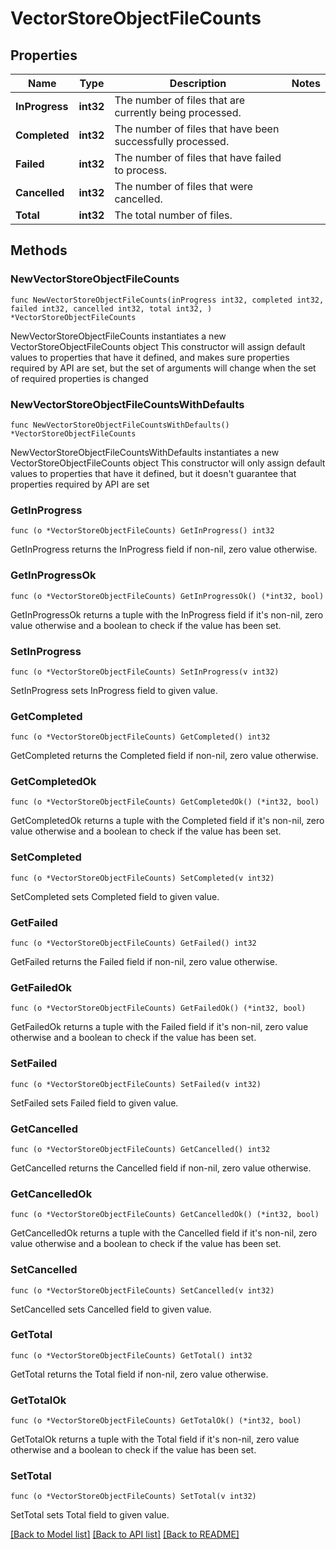 # VectorStoreObjectFileCounts

## Properties

Name | Type | Description | Notes
------------ | ------------- | ------------- | -------------
**InProgress** | **int32** | The number of files that are currently being processed. | 
**Completed** | **int32** | The number of files that have been successfully processed. | 
**Failed** | **int32** | The number of files that have failed to process. | 
**Cancelled** | **int32** | The number of files that were cancelled. | 
**Total** | **int32** | The total number of files. | 

## Methods

### NewVectorStoreObjectFileCounts

`func NewVectorStoreObjectFileCounts(inProgress int32, completed int32, failed int32, cancelled int32, total int32, ) *VectorStoreObjectFileCounts`

NewVectorStoreObjectFileCounts instantiates a new VectorStoreObjectFileCounts object
This constructor will assign default values to properties that have it defined,
and makes sure properties required by API are set, but the set of arguments
will change when the set of required properties is changed

### NewVectorStoreObjectFileCountsWithDefaults

`func NewVectorStoreObjectFileCountsWithDefaults() *VectorStoreObjectFileCounts`

NewVectorStoreObjectFileCountsWithDefaults instantiates a new VectorStoreObjectFileCounts object
This constructor will only assign default values to properties that have it defined,
but it doesn't guarantee that properties required by API are set

### GetInProgress

`func (o *VectorStoreObjectFileCounts) GetInProgress() int32`

GetInProgress returns the InProgress field if non-nil, zero value otherwise.

### GetInProgressOk

`func (o *VectorStoreObjectFileCounts) GetInProgressOk() (*int32, bool)`

GetInProgressOk returns a tuple with the InProgress field if it's non-nil, zero value otherwise
and a boolean to check if the value has been set.

### SetInProgress

`func (o *VectorStoreObjectFileCounts) SetInProgress(v int32)`

SetInProgress sets InProgress field to given value.


### GetCompleted

`func (o *VectorStoreObjectFileCounts) GetCompleted() int32`

GetCompleted returns the Completed field if non-nil, zero value otherwise.

### GetCompletedOk

`func (o *VectorStoreObjectFileCounts) GetCompletedOk() (*int32, bool)`

GetCompletedOk returns a tuple with the Completed field if it's non-nil, zero value otherwise
and a boolean to check if the value has been set.

### SetCompleted

`func (o *VectorStoreObjectFileCounts) SetCompleted(v int32)`

SetCompleted sets Completed field to given value.


### GetFailed

`func (o *VectorStoreObjectFileCounts) GetFailed() int32`

GetFailed returns the Failed field if non-nil, zero value otherwise.

### GetFailedOk

`func (o *VectorStoreObjectFileCounts) GetFailedOk() (*int32, bool)`

GetFailedOk returns a tuple with the Failed field if it's non-nil, zero value otherwise
and a boolean to check if the value has been set.

### SetFailed

`func (o *VectorStoreObjectFileCounts) SetFailed(v int32)`

SetFailed sets Failed field to given value.


### GetCancelled

`func (o *VectorStoreObjectFileCounts) GetCancelled() int32`

GetCancelled returns the Cancelled field if non-nil, zero value otherwise.

### GetCancelledOk

`func (o *VectorStoreObjectFileCounts) GetCancelledOk() (*int32, bool)`

GetCancelledOk returns a tuple with the Cancelled field if it's non-nil, zero value otherwise
and a boolean to check if the value has been set.

### SetCancelled

`func (o *VectorStoreObjectFileCounts) SetCancelled(v int32)`

SetCancelled sets Cancelled field to given value.


### GetTotal

`func (o *VectorStoreObjectFileCounts) GetTotal() int32`

GetTotal returns the Total field if non-nil, zero value otherwise.

### GetTotalOk

`func (o *VectorStoreObjectFileCounts) GetTotalOk() (*int32, bool)`

GetTotalOk returns a tuple with the Total field if it's non-nil, zero value otherwise
and a boolean to check if the value has been set.

### SetTotal

`func (o *VectorStoreObjectFileCounts) SetTotal(v int32)`

SetTotal sets Total field to given value.



[[Back to Model list]](../README.md#documentation-for-models) [[Back to API list]](../README.md#documentation-for-api-endpoints) [[Back to README]](../README.md)


